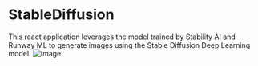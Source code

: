 # StableDiffusion
This react application leverages the model trained by Stability AI and Runway ML to generate images using the Stable Diffusion Deep Learning model.
![image](https://github.com/msmsriram/StableDiffusion/assets/72329200/42a69d04-545c-4fa5-9dda-8f2a5e28bc8e)
